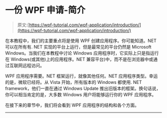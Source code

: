 # 一份 WPF 申请-简介

> 原文:[https://wpf-tutorial.com/wpf-application/introduction/](https://wpf-tutorial.com/wpf-application/introduction/)

在本教程中，我们的主要重点将是使用 WPF 创建应用程序。你可能知道。NET 可以在所有有. NET 实现的平台上运行，但是最常见的平台仍然是 Microsoft Windows。当我们在本教程中讨论 Windows 应用程序时，它实际上只是指运行在 Windows(或其他)上的应用程序。NET 兼容平台)中，而不是在浏览器中或通过互联网远程访问。

WPF 应用程序需要。NET 框架运行，就像其他任何。NET 应用程序类型。幸运的是，微软已经将。从 Vista 开始，所有版本的 Windows 都使用. NET framework，他们一直在通过 Windows Update 推出旧版本的框架。换句话说，你可以相当肯定的是，大多数 Windows 用户将能够运行你的 WPF 应用程序。

在接下来的章节中，我们将会看到 WPF 应用程序的结构和各个方面。

* * *